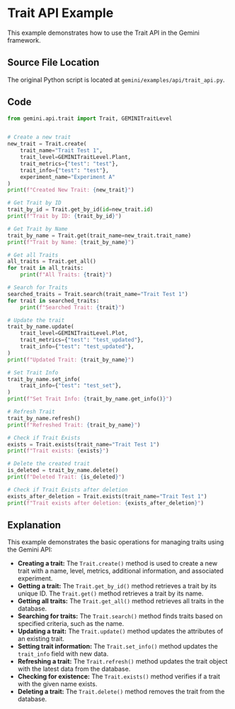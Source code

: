 # Trait API Example

This example demonstrates how to use the Trait API in the Gemini framework.

## Source File Location

The original Python script is located at `gemini/examples/api/trait_api.py`.

## Code

```python
from gemini.api.trait import Trait, GEMINITraitLevel


# Create a new trait
new_trait = Trait.create(
    trait_name="Trait Test 1",
    trait_level=GEMINITraitLevel.Plant,
    trait_metrics={"test": "test"},
    trait_info={"test": "test"},
    experiment_name="Experiment A"
)
print(f"Created New Trait: {new_trait}")

# Get Trait by ID
trait_by_id = Trait.get_by_id(id=new_trait.id)
print(f"Trait by ID: {trait_by_id}")

# Get Trait by Name
trait_by_name = Trait.get(trait_name=new_trait.trait_name)
print(f"Trait by Name: {trait_by_name}")

# Get all Traits
all_traits = Trait.get_all()
for trait in all_traits:
    print(f"All Traits: {trait}")

# Search for Traits
searched_traits = Trait.search(trait_name="Trait Test 1")
for trait in searched_traits:
    print(f"Searched Trait: {trait}")

# Update the trait
trait_by_name.update(
    trait_level=GEMINITraitLevel.Plot,
    trait_metrics={"test": "test_updated"},
    trait_info={"test": "test_updated"},
)
print(f"Updated Trait: {trait_by_name}")

# Set Trait Info
trait_by_name.set_info(
    trait_info={"test": "test_set"},
)
print(f"Set Trait Info: {trait_by_name.get_info()}")

# Refresh Trait
trait_by_name.refresh()
print(f"Refreshed Trait: {trait_by_name}")

# Check if Trait Exists
exists = Trait.exists(trait_name="Trait Test 1")
print(f"Trait exists: {exists}")

# Delete the created trait
is_deleted = trait_by_name.delete()
print(f"Deleted Trait: {is_deleted}")

# Check if Trait Exists after deletion
exists_after_deletion = Trait.exists(trait_name="Trait Test 1")
print(f"Trait exists after deletion: {exists_after_deletion}")
```

## Explanation

This example demonstrates the basic operations for managing traits using the Gemini API:

*   **Creating a trait:** The `Trait.create()` method is used to create a new trait with a name, level, metrics, additional information, and associated experiment.
*   **Getting a trait:** The `Trait.get_by_id()` method retrieves a trait by its unique ID. The `Trait.get()` method retrieves a trait by its name.
*   **Getting all traits:** The `Trait.get_all()` method retrieves all traits in the database.
*   **Searching for traits:** The `Trait.search()` method finds traits based on specified criteria, such as the name.
*   **Updating a trait:** The `Trait.update()` method updates the attributes of an existing trait.
*   **Setting trait information:** The `Trait.set_info()` method updates the `trait_info` field with new data.
*   **Refreshing a trait:** The `Trait.refresh()` method updates the trait object with the latest data from the database.
*   **Checking for existence:** The `Trait.exists()` method verifies if a trait with the given name exists.
*   **Deleting a trait:** The `Trait.delete()` method removes the trait from the database.
